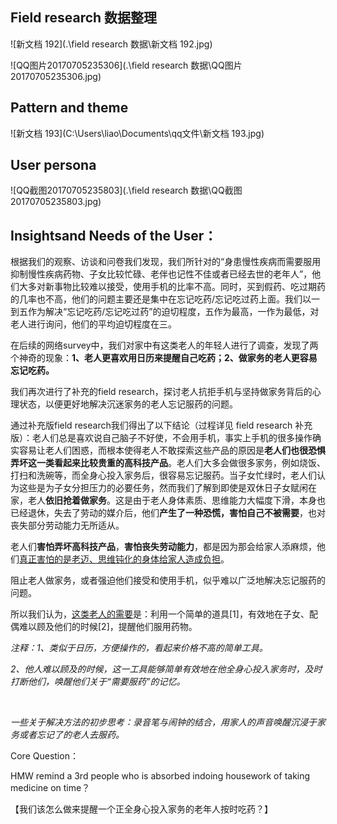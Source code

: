 ## Field research 数据整理

![新文档 192](.\field research 数据\新文档 192.jpg)



![QQ图片20170705235306](.\field research 数据\QQ图片20170705235306.jpg)



## Pattern and theme

![新文档 193](C:\Users\liao\Documents\qq文件\新文档 193.jpg)

## User persona

![QQ截图20170705235803](.\field research 数据\QQ截图20170705235803.jpg)

## **Insightsand Needs of the User**：

根据我们的观察、访谈和问卷我们发现，我们所针对的“身患慢性疾病而需要服用抑制慢性疾病药物、子女比较忙碌、老伴也记性不佳或者已经去世的老年人”，他们大多对新事物比较难以接受，使用手机的比率不高。同时，买到假药、吃过期药的几率也不高，他们的问题主要还是集中在忘记吃药/忘记吃过药上面。我们以一到五作为解决“忘记吃药/忘记吃过药”的迫切程度，五作为最高，一作为最低，对老人进行询问，他们的平均迫切程度在三。

在后续的网络survey中，我们对家中有这类老人的年轻人进行了调查，发现了两个神奇的现象：**1、老人更喜欢用日历来提醒自己吃药；2、做家务的老人更容易忘记吃药。**

我们再次进行了补充的field research，探讨老人抗拒手机与坚持做家务背后的心理状态，以便更好地解决沉迷家务的老人忘记服药的问题。

通过补充版field research我们得出了以下结论（过程详见 field research 补充版）：老人们总是喜欢说自己脑子不好使，不会用手机，事实上手机的很多操作确实容易让老人们困惑，而根本使得老人不敢探索这些产品的原因是**老人们也很恐惧弄坏这一类看起来比较贵重的高科技产品**。老人们大多会做很多家务，例如烧饭、打扫和洗碗等，而全身心投入家务后，很容易忘记服药。当子女忙绿时，老人们认为这些是为子女分担压力的必要任务，然而我们了解到即使是双休日子女赋闲在家，老人**依旧抢着做家务**。这是由于老人身体素质、思维能力大幅度下滑，本身也已经退休，失去了劳动的媒介后，他们**产生了一种恐慌，害怕自己不被需要**，也对丧失部分劳动能力无所适从。

老人们**害怕弄坏高科技产品**，**害怕丧失劳动能力**，都是因为那会给家人添麻烦，他们<u>真正害怕的是老迈、思维钝化的身体给家人造成负担</u>。

阻止老人做家务，或者强迫他们接受和使用手机，似乎难以广泛地解决忘记服药的问题。

所以我们认为，<u>这类老人的需要</u>是：利用一个简单的道具[1]，有效地在子女、配偶难以顾及他们的时候[2]，提醒他们服用药物。

 

*注释：*1*、类似于日历，方便操作的，看起来价格不高的简单工具。*

*2、他人难以顾及的时候，这一工具能够简单有效地在他全身心投入家务时，及时打断他们，唤醒他们关于“需要服药”的记忆。*

<br>

*一些关于解决方法的初步思考：录音笔与闹钟的结合，用家人的声音唤醒沉浸于家务或者忘记了的老人去服药。*

 

Core Question：

HMW remind a 3rd people who is absorbed indoing housework of taking medicine on time？

【我们该怎么做来提醒一个正全身心投入家务的老年人按时吃药？】